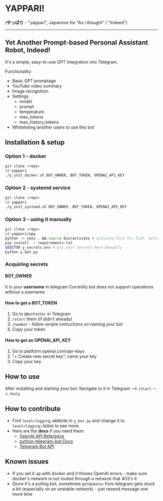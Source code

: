 # YAPPARI!
(**やっぱり** - "yappari", Japanese for "As i thought" / "Indeed")

---
## Yet Another Prompt-based Personal Assistant Robot, Indeed!
It's a simple, easy-to-use GPT integration into Telegram.

Functionality:
- Basic GPT promptage
- YouTube video summary
- Image recognition
- Settings
	- model
	- prompt
	- temperature
	- max_tokens
	- max_history_tokens
- Whitelisting another users to use this bot

## Installation & setup
### Option 1 - docker
```bash
git clone <repo>
cd yappari
./y_init_docker.sh BOT_OWNER, BOT_TOKEN, OPENAI_API_KEY
```
### Option 2 - systemd service
```bash
git clone <repo>
cd yappari
./y_init_systemd.sh BOT_OWNER, BOT_TOKEN, OPENAI_API_KEY
```
### Option 3 - using it manually
```sh
git clone <repo>
cd yappari/app
python -m venv . && source bin/activate # activate.fish for fish, activate.csh for csh
pip install -r requirements.txt
$EDITOR y_secrets.env # put your secrets here manually
python y_bot.py
```
### Acquiring secrets
#### BOT_OWNER
It is your **username** in telegram
Currently bot does not support operations without a username
#### How to get a BOT_TOKEN
1. Go to `@BotFather` in Telegram
2. `/start` them (if didn't already)
3. `/newbot` - follow simple instructions on naming your bot
4. Copy your token
#### How to get an OPENAI_API_KEY
1. Go to platform.openai.com/api-keys
2. "+ Create new secret key", name your key
3. Copy your key

## How to use
After installing and starting your bot:
Navigate to it in Telegram --> `/start` --> `/help`

## How to contribute
- Find `level=logging.WARNING` in `y_bot.py` and change it to `level=logging.DEBUG` to see more.
- Here are the **docs** if you need them:
	- [OpenAI API Reference](https://platform.openai.com/docs/api-reference)
	- [python-telegram-bot Docs](https://docs.python-telegram-bot.org/)
	- [Telegram Bot API](https://core.telegram.org/bots/api)

## Known issues
- If you set it up with docker and it throws OpenAI errors - make sure docker's network is not routed through a network that 403's it
- Since it's a polling bot, sometimes `getUpdates` from telegram gets stuck a bit (especially on an unstable network) - just resend message one more time